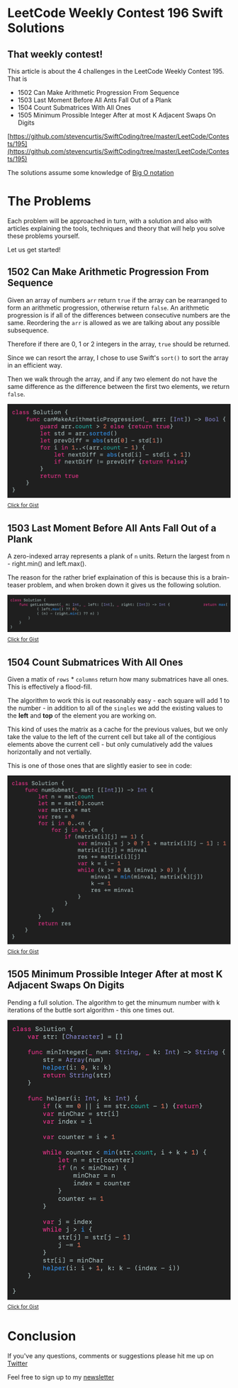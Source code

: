 # LeetCode Weekly Contest 196 Swift Solutions
## That weekly contest!

This article is about the 4 challenges in the LeetCode Weekly Contest 195. That is
* 1502 Can Make Arithmetic Progression From Sequence
* 1503 Last Moment Before All Ants Fall Out of a Plank
* 1504 Count Submatrices With All Ones
* 1505 Minimum Prossible Integer After at most K Adjacent Swaps On Digits

[https://github.com/stevencurtis/SwiftCoding/tree/master/LeetCode/Contests/195](https://github.com/stevencurtis/SwiftCoding/tree/master/LeetCode/Contests/195)

The solutions assume some knowledge of [Big O notation](https://medium.com/@stevenpcurtis.sc/beginners-big-o-for-swift-developers-c1ca94f2520)

# The Problems
Each problem will be approached in turn, with a solution and also with articles explaining the tools, techniques and theory that will help you solve these problems yourself.

Let us get started!

## 1502 Can Make Arithmetic Progression From Sequence
Given an array of numbers `arr` return `true` if the array can be rearranged to form an arithmetic progression, otherwise return `false`. An arithmetic progression is if all of the differences between consecutive numbers are the same. Reordering the `arr` is allowed as we are talking about any possible subsequence.

Therefore if there are 0, 1 or 2 integers in the array, `true` should be returned.

Since we can resort the array, I chose to use Swift's `sort()` to sort the array in an efficient way. 

Then we walk through the array, and if any two element do not have the same difference as the difference between the first two elements, we return `false`.

![canmakearithmeticprogression](Images/canmakearithmeticprogression.png)<br>
<sub>[Click for Gist](https://gist.github.com/stevencurtis/f3214f1c281f4bd4c6e5ae290deb6182)<sub>

## 1503 Last Moment Before All Ants Fall Out of a Plank
A zero-indexed array represents a plank of `n` units.  Return the largest from n - right.min() and left.max().

The reason for the rather brief explaination of this is because this is a brain-teaser problem, and when broken down it gives us the following solution.  

![getlastmoment](Images/getlastmoment.png)<br>
<sub>[Click for Gist](https://gist.github.com/stevencurtis/853ff22a73ab8503a395471cc746bf72)<sub>

## 1504 Count Submatrices With All Ones
Given a matix of `rows` * `columns` return how many submatrices have all ones. This is effectively a flood-fill. 

The algorithm to work this is out reasonably easy - each square will add 1 to the number - in addition to all of the `singles` we add the existing values to the **left** and **top** of the element you are working on.

This kind of uses the matrix as a cache for the previous values, but we only take the value to the left of the current cell but take all of the contigious elements above the current cell - but only cumulatively add the values horizontally and not vertially. 

This is one of those ones that are slightly easier to see in code:

![getlastmoment](Images/countsubmatricies.png)<br>
<sub>[Click for Gist](https://gist.github.com/stevencurtis/10797b0286c207451ec085364116d9fe)<sub>

## 1505 Minimum Prossible Integer After at most K Adjacent Swaps On Digits
Pending a full solution. The algorithm to get the minumum number with k iterations of the buttle sort algorithm - this one times out.

![mininteger](Images/mininteger.png)<br>
<sub>[Click for Gist](https://gist.github.com/stevencurtis/ee72ff0b7738a0b8a8ad5c4d44e80163)<sub>

# Conclusion
If you've any questions, comments or suggestions please hit me up on [Twitter](https://twitter.com/stevenpcurtis) 

Feel free to sign up to my [newsletter](https://slidetosubscribe.com/embed/swiftcoding/)
